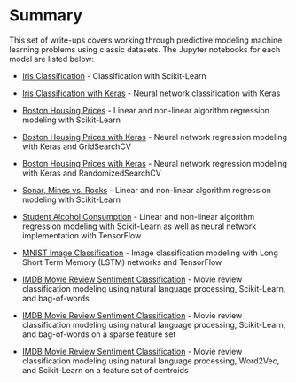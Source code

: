 # Summary

This set of write-ups covers working through predictive modeling machine learning problems using classic datasets.  The Jupyter notebooks for each model are listed below:

* [Iris Classification](https://nbviewer.jupyter.org/github/nrasch/Portfolio/blob/master/Machine-Learning/Python/04-Classic-Datasets/Model-01.ipynb) - Classification with Scikit-Learn

* [Iris Classification with Keras](https://nbviewer.jupyter.org/github/nrasch/Portfolio/blob/master/Machine-Learning/Python/04-Classic-Datasets/Model-01.Keras.1.ipynb) - Neural network classification with Keras

* [Boston Housing Prices](https://nbviewer.jupyter.org/github/nrasch/Portfolio/blob/master/Machine-Learning/Python/04-Classic-Datasets/Model-02.ipynb) - Linear and non-linear algorithm regression modeling with Scikit-Learn

* [Boston Housing Prices with Keras](https://nbviewer.jupyter.org/github/nrasch/Portfolio/blob/master/Machine-Learning/Python/04-Classic-Datasets/Model-02.Keras.1.ipynb) - Neural network regression modeling with Keras and GridSearchCV

* [Boston Housing Prices with Keras](https://nbviewer.jupyter.org/github/nrasch/Portfolio/blob/master/Machine-Learning/Python/04-Classic-Datasets/Model-02.Keras.2.ipynb) - Neural network regression modeling with Keras and RandomizedSearchCV

* [Sonar, Mines vs. Rocks](https://nbviewer.jupyter.org/github/nrasch/Portfolio/blob/master/Machine-Learning/Python/04-Classic-Datasets/Model-03.ipynb) - Linear and non-linear algorithm regression modeling with Scikit-Learn

* [Student Alcohol Consumption](https://nbviewer.jupyter.org/github/nrasch/Portfolio/blob/master/Machine-Learning/Python/04-Classic-Datasets/Model-04.ipynb) - Linear and non-linear algorithm regression modeling with Scikit-Learn as well as neural network implementation with TensorFlow

* [MNIST Image Classification](https://nbviewer.jupyter.org/github/nrasch/Portfolio/blob/master/Machine-Learning/Python/04-Classic-Datasets/Model-05.ipynb) - Image classification modeling with Long Short Term Memory (LSTM) networks and TensorFlow

* [IMDB Movie Review Sentiment Classification](https://nbviewer.jupyter.org/github/nrasch/Portfolio/blob/master/Machine-Learning/Python/04-Classic-Datasets/Model-06.ipynb) - Movie review classification modeling using natural language processing, Scikit-Learn, and bag-of-words

* [IMDB Movie Review Sentiment Classification](https://nbviewer.jupyter.org/github/nrasch/Portfolio/blob/master/Machine-Learning/Python/04-Classic-Datasets/Model-06.p2.ipynb) - Movie review classification modeling using natural language processing, Scikit-Learn, and bag-of-words on a sparse feature set

* [IMDB Movie Review Sentiment Classification](https://nbviewer.jupyter.org/github/nrasch/Portfolio/blob/master/Machine-Learning/Python/04-Classic-Datasets/Model-06.p3.ipynb) - Movie review classification modeling using natural language processing, Word2Vec, and Scikit-Learn on a feature set of centroids